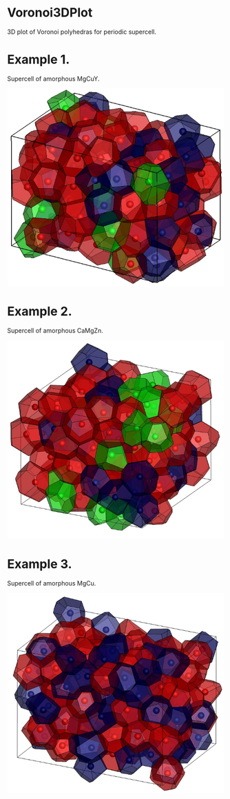# Voronoi3DPlot

3D plot of Voronoi polyhedras for periodic supercell.

# Example 1. 

Supercell of amorphous MgCuY. 

![GitHub Logo](https://github.com/Dmitry-Skachkov/Voronoi3DPlot/blob/main/Example.jpg)


# Example 2. 

Supercell of amorphous CaMgZn. 

![GitHub Logo](https://github.com/Dmitry-Skachkov/Voronoi3DPlot/blob/main/Example2.jpg)


# Example 3. 

Supercell of amorphous MgCu. 

![GitHub Logo](https://github.com/Dmitry-Skachkov/Voronoi3DPlot/blob/main/Example3.jpg)
